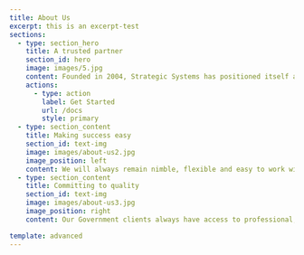 ```yaml
---
title: About Us
excerpt: this is an excerpt-test
sections:
  - type: section_hero
    title: A trusted partner
    section_id: hero
    image: images/5.jpg
    content: Founded in 2004, Strategic Systems has positioned itself as one of the leading Information Technology (IT) services firms in Ohio and nationally. Strategic Systems has a tradition of delivering on its commitments and is proud of our 16-year collaborative partnership on multiple, successful, mission-critical projects.
    actions:
      - type: action
        label: Get Started
        url: /docs
        style: primary
  - type: section_content
    title: Making success easy
    section_id: text-img
    image: images/about-us2.jpg
    image_position: left
    content: We will always remain nimble, flexible and easy to work with, while meeting our clients’ needs with professionalism, honesty, and integrity. We pride ourselves on offering our customers responsive, competent and excellent service. Our customers are the most important part of our business and we work tirelessly to ensure your complete satisfaction – now and for as long as you’re with us. At Strategic, you’ll have access to consultants that are vested in your success, and will give you our best, always. As a firm we don’t want to be all things to all people. Instead we focus on understanding your industry, identifying growth and differentiation opportunities, and creating sustainable value.
  - type: section_content
    title: Committing to quality
    section_id: text-img
    image: images/about-us3.jpg
    image_position: right
    content: Our Government clients always have access to professional, experienced, and passionate consultants who are willing and able to bring their best to the job, every day. Our people are our strength. Each of our consultants share a passion for the work they do and take pride in the quality of services they provide. A characteristic of our consultants is that they aren’t satisfied with “good enough” and refuse to settle for mediocrity. In fact, each of our 300+ consultants are fiercely competitive, naturally inquisitive, and value our client’s loyalty.

template: advanced
---
```

